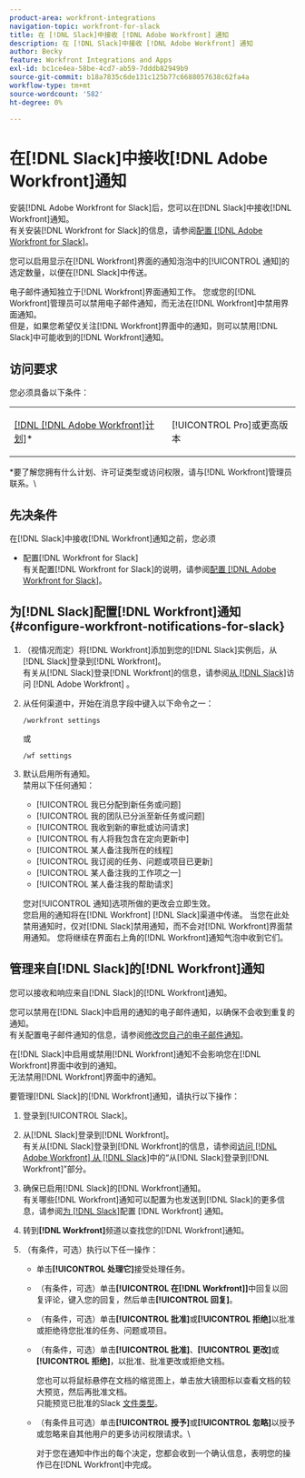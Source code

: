 ```yaml
---
product-area: workfront-integrations
navigation-topic: workfront-for-slack
title: 在 [!DNL Slack]中接收 [!DNL Adobe Workfront] 通知
description: 在 [!DNL Slack]中接收 [!DNL Adobe Workfront] 通知
author: Becky
feature: Workfront Integrations and Apps
exl-id: bc1ce4ea-58be-4cd7-ab59-7dddb82949b9
source-git-commit: b18a7835c6de131c125b77c6688057638c62fa4a
workflow-type: tm+mt
source-wordcount: '582'
ht-degree: 0%

---
```


# 在[!DNL Slack]中接收[!DNL Adobe Workfront]通知

<!--
<p data-mc-conditions="QuicksilverOrClassic.Draft mode">(NOTE: Alina: *** Linked to Accessing Workfront from Slack.***Some of this information is duplicating in Accessing Workfront from Slack (also screen shots))</p>
-->

安装[!DNL Adobe Workfront for Slack]后，您可以在[!DNL Slack]中接收[!DNL Workfront]通知。\
有关安装[!DNL Workfront for Slack]的信息，请参阅[配置 [!DNL Adobe Workfront for Slack]](../../workfront-integrations-and-apps/using-workfront-with-slack/configure-workfront-for-slack.md)。

您可以启用显示在[!DNL Workfront]界面的通知泡泡中的[!UICONTROL 通知]的选定数量，以便在[!DNL Slack]中传送。

电子邮件通知独立于[!DNL Workfront]界面通知工作。 您或您的[!DNL Workfront]管理员可以禁用电子邮件通知，而无法在[!DNL Workfront]中禁用界面通知。\
但是，如果您希望仅关注[!DNL Workfront]界面中的通知，则可以禁用[!DNL Slack]中可能收到的[!DNL Workfront]通知。

## 访问要求

您必须具备以下条件：

<table style="table-layout:auto"> 
 <col> 
 </col> 
 <col> 
 </col> 
 <tbody> 
  <tr> 
   <td role="rowheader"><a href="https://business.adobe.com/cn/products/workfront/pricing.html" target="_blank">[!DNL [!DNL Adobe Workfront]计划]</a>*</td> 
   <td> <p>[!UICONTROL Pro]或更高版本</p> </td> 
  </tr> 
 </tbody> 
</table>

&#42;要了解您拥有什么计划、许可证类型或访问权限，请与[!DNL Workfront]管理员联系。\

## 先决条件

在[!DNL Slack]中接收[!DNL Workfront]通知之前，您必须

* 配置[!DNL Workfront for Slack]\
   有关配置[!DNL Workfront for Slack]的说明，请参阅[配置 [!DNL Adobe Workfront for Slack]](../../workfront-integrations-and-apps/using-workfront-with-slack/configure-workfront-for-slack.md)。

## 为[!DNL Slack]配置[!DNL Workfront]通知 {#configure-workfront-notifications-for-slack}

1. （视情况而定）将[!DNL Workfront]添加到您的[!DNL Slack]实例后，从[!DNL Slack]登录到[!DNL Workfront]。\
   有关从[!DNL Slack]登录[!DNL Workfront]的信息，请参阅[从 [!DNL Slack]](../../workfront-integrations-and-apps/using-workfront-with-slack/access-workfront-from-slack.md)访问 [!DNL Adobe Workfront] 。

1. 从任何渠道中，开始在消息字段中键入以下命令之一：

   `/workfront settings`

   或

   `/wf settings`

1. 默认启用所有通知。\
   禁用以下任何通知：

   * [!UICONTROL 我已分配到新任务或问题]
   * [!UICONTROL 我的团队已分派至新任务或问题]
   * [!UICONTROL 我收到新的审批或访问请求]
   * [!UICONTROL 有人将我包含在定向更新中]
   * [!UICONTROL 某人备注我所在的线程]
   * [!UICONTROL 我订阅的任务、问题或项目已更新]
   * [!UICONTROL 某人备注我的工作项之一]
   * [!UICONTROL 某人备注我的帮助请求]

   您对[!UICONTROL 通知]选项所做的更改会立即生效。\
   您启用的通知将在[!DNL Workfront] [!DNL Slack]渠道中传递。 当您在此处禁用通知时，仅对[!DNL Slack]禁用通知，而不会对[!DNL Workfront]界面禁用通知。 您将继续在界面右上角的[!DNL Workfront]通知气泡中收到它们。

## 管理来自[!DNL Slack]的[!DNL Workfront]通知

您可以接收和响应来自[!DNL Slack]的[!DNL Workfront]通知。

您可以禁用在[!DNL Slack]中启用的通知的电子邮件通知，以确保不会收到重复的通知。\
有关配置电子邮件通知的信息，请参阅[修改您自己的电子邮件通知](../../workfront-basics/using-notifications/activate-or-deactivate-your-own-event-notifications.md)。

在[!DNL Slack]中启用或禁用[!DNL Workfront]通知不会影响您在[!DNL Workfront]界面中收到的通知。\
无法禁用[!DNL Workfront]界面中的通知。

要管理[!DNL Slack]的[!DNL Workfront]通知，请执行以下操作：

1. 登录到[!UICONTROL Slack]。
1. 从[!DNL Slack]登录到[!DNL Workfront]。\
   有关从[!DNL Slack]登录到[!DNL Workfront]的信息，请参阅[访问 [!DNL Adobe Workfront] 从 [!DNL Slack]](../../workfront-integrations-and-apps/using-workfront-with-slack/access-workfront-from-slack.md)中的“从[!DNL Slack]登录到[!DNL Workfront]”部分。

1. 确保已启用[!DNL Slack]的[!DNL Workfront]通知。\
   有关哪些[!DNL Workfront]通知可以配置为也发送到[!DNL Slack]的更多信息，请参阅[为 [!DNL Slack]](#configure-workfront-notifications-for-slack-configure-workfront-notifications-for-slack)配置 [!DNL Workfront] 通知。

1. 转到&#x200B;**[!DNL Workfront]**&#x200B;频道以查找您的[!DNL Workfront]通知。
1. （有条件，可选）执行以下任一操作：

   * 单击&#x200B;**[!UICONTROL 处理它]**&#x200B;接受处理任务。

   * （有条件，可选）单击&#x200B;**[!UICONTROL 在[!DNL Workfront]]**&#x200B;中回复以回复评论，键入您的回复，然后单击&#x200B;**[!UICONTROL 回复]**。

   * （有条件，可选）单击&#x200B;**[!UICONTROL 批准]**&#x200B;或&#x200B;**[!UICONTROL 拒绝]**&#x200B;以批准或拒绝待您批准的任务、问题或项目。

   * （有条件，可选）单击&#x200B;**[!UICONTROL 批准]**、**[!UICONTROL 更改]**&#x200B;或&#x200B;**[!UICONTROL 拒绝]**，以批准、批准更改或拒绝文档。

     您也可以将鼠标悬停在文档的缩览图上，单击放大镜图标以查看文档的较大预览，然后再批准文档。\
      只能预览已批准的Slack [文件类型](https://api.slack.com/types/file)。

   * （有条件且可选）单击&#x200B;**[!UICONTROL 授予]**&#x200B;或&#x200B;**[!UICONTROL 忽略]**&#x200B;以授予或忽略来自其他用户的更多访问权限请求。\

     对于您在通知中作出的每个决定，您都会收到一个确认信息，表明您的操作已在[!DNL Workfront]中完成。
